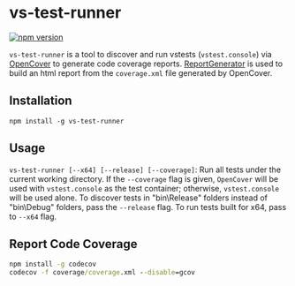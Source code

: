 # vs-test-runner
[![npm version](https://badge.fury.io/js/vs-test-runner.svg)](https://badge.fury.io/js/vs-test-runner)

`vs-test-runner` is a tool to discover and run vstests (`vstest.console`) via [OpenCover](https://github.com/opencover/opencover) to generate code coverage reports. [ReportGenerator](https://github.com/danielpalme/ReportGenerator) is used to build an html report from the `coverage.xml` file generated by OpenCover.

## Installation

`npm install -g vs-test-runner`

## Usage

`vs-test-runner [--x64] [--release] [--coverage]`: Run all tests under the current working directory. If the `--coverage` flag is given, `OpenCover` will be used with `vstest.console` as the test container; otherwise, `vstest.console` will be used alone. To discover tests in "bin\Release" folders instead of "bin\Debug" folders, pass the `--release` flag. To run tests built for x64, pass to `--x64` flag.

## Report Code Coverage

```bat
npm install -g codecov
codecov -f coverage/coverage.xml --disable=gcov
```